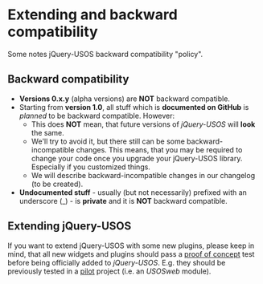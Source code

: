 Extending and backward compatibility
====================================

Some notes jQuery-USOS backward compatibility "policy".

Backward compatibility
----------------------

  * **Versions 0.x.y** (alpha versions) are **NOT** backward compatible.
  * Starting from **version 1.0**, all stuff which is **documented on GitHub** is
    *planned* to be backward compatible. However:
    * This does **NOT** mean, that future versions of *jQuery-USOS* will
      **look** the same.
    * We'll try to avoid it, but there still can be some backward-incompatible 
      changes. This means, that you may be required to change your code once
      you upgrade your jQuery-USOS library. Especially if you customized things.
    * We will describe backward-incompatible changes in our changelog (to be
      created).
  * **Undocumented stuff** - usually (but not necessarily) prefixed with an 
    underscore (_) - is **private** and it is **NOT**  backward compatible.

Extending jQuery-USOS
---------------------

If you want to extend jQuery-USOS with some new plugins, please keep in mind,
that all new widgets and plugins should pass a
[proof of concept](https://en.wikipedia.org/wiki/Proof_of_concept#In_Software_Development)
test before being officially added to *jQuery-USOS*. E.g. they should be
previously tested in a
[pilot](https://en.wikipedia.org/wiki/Software_prototyping) project
(i.e. an *USOSweb* module).
